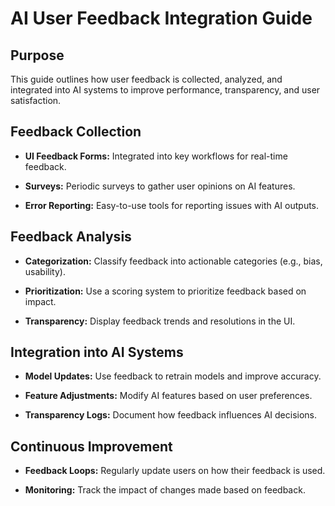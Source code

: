 # AI User Feedback Integration Guide

## Purpose

This guide outlines how user feedback is collected, analyzed, and integrated into AI systems to improve performance, transparency, and user satisfaction.

## Feedback Collection

* **UI Feedback Forms:** Integrated into key workflows for real-time feedback.

* **Surveys:** Periodic surveys to gather user opinions on AI features.

* **Error Reporting:** Easy-to-use tools for reporting issues with AI outputs.

## Feedback Analysis

* **Categorization:** Classify feedback into actionable categories (e.g., bias, usability).

* **Prioritization:** Use a scoring system to prioritize feedback based on impact.

* **Transparency:** Display feedback trends and resolutions in the UI.

## Integration into AI Systems

* **Model Updates:** Use feedback to retrain models and improve accuracy.

* **Feature Adjustments:** Modify AI features based on user preferences.

* **Transparency Logs:** Document how feedback influences AI decisions.

## Continuous Improvement

* **Feedback Loops:** Regularly update users on how their feedback is used.

* **Monitoring:** Track the impact of changes made based on feedback.
